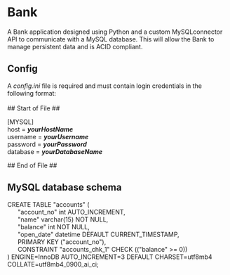 # Bank
A Bank application designed using Python and a custom MySQLconnector API to communicate with a MySQL database. This will allow the Bank to manage persistent data and is ACID compliant.

## Config
A *config.ini* file is required and must contain login credentials in the following format:<br/><br/>
  \## Start of File ##<br/>
  
  [MYSQL]<br/>
  host = ***yourHostName***<br/>
  username = ***yourUsername***<br/>
  password = ***yourPassword***<br/>
  database = ***yourDatabaseName***<br/>
  
  \## End of File ##<br/>

## MySQL database schema
CREATE TABLE "accounts" (<br/>
  &nbsp;&nbsp;&nbsp;&nbsp;&nbsp;&nbsp;"account_no" int AUTO_INCREMENT,<br/>
  &nbsp;&nbsp;&nbsp;&nbsp;&nbsp;&nbsp;"name" varchar(15) NOT NULL,<br/>
  &nbsp;&nbsp;&nbsp;&nbsp;&nbsp;&nbsp;"balance" int NOT NULL,<br/>
  &nbsp;&nbsp;&nbsp;&nbsp;&nbsp;&nbsp;"open_date" datetime DEFAULT CURRENT_TIMESTAMP,<br/>
  &nbsp;&nbsp;&nbsp;&nbsp;&nbsp;&nbsp;PRIMARY KEY ("account_no"),<br/>
  &nbsp;&nbsp;&nbsp;&nbsp;&nbsp;&nbsp;CONSTRAINT "accounts_chk_1" CHECK (("balance" >= 0))<br/>
) ENGINE=InnoDB AUTO_INCREMENT=3 DEFAULT CHARSET=utf8mb4 COLLATE=utf8mb4_0900_ai_ci;<br/>
